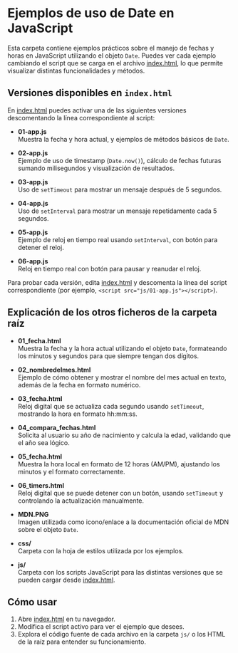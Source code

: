 # Ejemplos de uso de Date en JavaScript

Esta carpeta contiene ejemplos prácticos sobre el manejo de fechas y horas en JavaScript utilizando el objeto `Date`. Puedes ver cada ejemplo cambiando el script que se carga en el archivo [index.html](index.html), lo que permite visualizar distintas funcionalidades y métodos.

## Versiones disponibles en `index.html`

En [index.html](index.html) puedes activar una de las siguientes versiones descomentando la línea correspondiente al script:

- **01-app.js**  
  Muestra la fecha y hora actual, y ejemplos de métodos básicos de `Date`.

- **02-app.js**  
  Ejemplo de uso de timestamp (`Date.now()`), cálculo de fechas futuras sumando milisegundos y visualización de resultados.

- **03-app.js**  
  Uso de `setTimeout` para mostrar un mensaje después de 5 segundos.

- **04-app.js**  
  Uso de `setInterval` para mostrar un mensaje repetidamente cada 5 segundos.

- **05-app.js**  
  Ejemplo de reloj en tiempo real usando `setInterval`, con botón para detener el reloj.

- **06-app.js**  
  Reloj en tiempo real con botón para pausar y reanudar el reloj.

Para probar cada versión, edita [index.html](index.html) y descomenta la línea del script correspondiente (por ejemplo, `<script src="js/01-app.js"></script>`).

## Explicación de los otros ficheros de la carpeta raíz

- **01_fecha.html**  
  Muestra la fecha y la hora actual utilizando el objeto `Date`, formateando los minutos y segundos para que siempre tengan dos dígitos.

- **02_nombredelmes.html**  
  Ejemplo de cómo obtener y mostrar el nombre del mes actual en texto, además de la fecha en formato numérico.

- **03_fecha.html**  
  Reloj digital que se actualiza cada segundo usando `setTimeout`, mostrando la hora en formato hh:mm:ss.

- **04_compara_fechas.html**  
  Solicita al usuario su año de nacimiento y calcula la edad, validando que el año sea lógico.

- **05_fecha.html**  
  Muestra la hora local en formato de 12 horas (AM/PM), ajustando los minutos y el formato correctamente.

- **06_timers.html**  
  Reloj digital que se puede detener con un botón, usando `setTimeout` y controlando la actualización manualmente.

- **MDN.PNG**  
  Imagen utilizada como icono/enlace a la documentación oficial de MDN sobre el objeto `Date`.

- **css/**  
  Carpeta con la hoja de estilos utilizada por los ejemplos.

- **js/**  
  Carpeta con los scripts JavaScript para las distintas versiones que se pueden cargar desde [index.html](index.html).

## Cómo usar

1. Abre [index.html](index.html) en tu navegador.
2. Modifica el script activo para ver el ejemplo que desees.
3. Explora el código fuente de cada archivo en la carpeta `js/` o los HTML de la raíz para entender su funcionamiento.